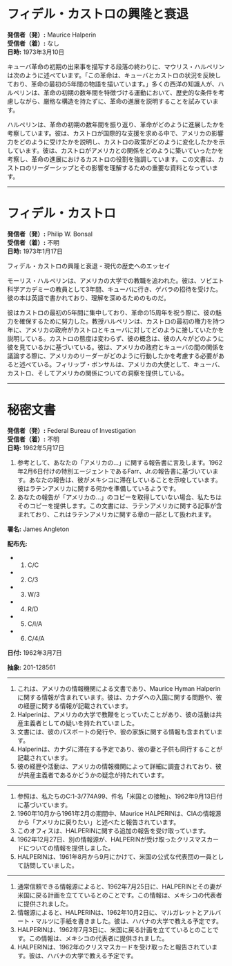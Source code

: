 # フィデル・カストロの興隆と衰退

**発信者（発）:** Maurice Halperin  
**受信者（着）:** なし  
**日時:** 1973年3月10日  

キューバ革命の初期の出来事を描写する段落の終わりに、マウリス・ハルペリンは次のように述べています。「この革命は、キューバとカストロの状況を反映しており、革命の最初の5年間の物語を描いています。」多くの西洋の知識人が、ハルペリンは、革命の初期の数年間を特徴づける運動において、歴史的な条件を考慮しながら、厳格な構造を持たずに、革命の進展を説明することを試みています。

ハルペリンは、革命の初期の数年間を振り返り、革命がどのように進展したかを考察しています。彼は、カストロが国際的な支援を求める中で、アメリカの影響力をどのように受けたかを説明し、カストロの政策がどのように変化したかを示しています。彼は、カストロがアメリカとの関係をどのように築いていったかを考察し、革命の進展におけるカストロの役割を強調しています。この文書は、カストロのリーダーシップとその影響を理解するための重要な資料となっています。

---

# フィデル・カストロ

**発信者（発）:** Philip W. Bonsal  
**受信者（着）:** 不明  
**日時:** 1973年1月17日  

フィデル・カストロの興隆と衰退 - 現代の歴史へのエッセイ

モーリス・ハルペリンは、アメリカの大学での教職を追われた。彼は、ソビエト科学アカデミーの教員として3年間、キューバに行き、ゲバラの招待を受けた。彼の本は英語で書かれており、理解を深めるためのものだ。

彼はカストロの最初の5年間に集中しており、革命の15周年を祝う際に、彼の魅力を確保するために努力した。教授ハルペリンは、カストロの最初の権力を持つ年に、アメリカの政府がカストロとキューバに対してどのように接していたかを説明している。カストロの態度は変わらず、彼の概念は、彼の人々がどのように彼を見ているかに基づいている。彼は、アメリカの政府とキューバの間の関係を議論する際に、アメリカのリーダーがどのように行動したかを考慮する必要があると述べている。フィリップ・ボンサルは、アメリカの大使として、キューバ、カストロ、そしてアメリカの関係についての洞察を提供している。

---

# 秘密文書

**発信者（発）:** Federal Bureau of Investigation  
**受信者（着）:** 不明  
**日時:** 1962年5月17日  

1. 参考として、あなたの「アメリカの...」に関する報告書に言及します。1962年2月6日付けの特別エージェントであるFarr、Jr.の報告書に基づいています。あなたの報告は、彼がメキシコに滞在していることを示唆しています。彼はラテンアメリカに関する何かを準備しているようです。
2. あなたの報告が「アメリカの...」のコピーを取得していない場合、私たちはそのコピーを提供します。この文書には、ラテンアメリカに関する記事が含まれており、これはラテンアメリカに関する章の一部として扱われます。

**署名:** James Angleton

**配布先:**
- 1. C/C
- 2. C/3
- 3. W/3
- 4. R/D
- 5. C/I/A
- 6. C/4/A

**日付:** 1962年3月7日

**抽象:** 201-128561

---

1. これは、アメリカの情報機関による文書であり、Maurice Hyman Halperinに関する情報が含まれています。彼は、カナダへの入国に関する問題や、彼の経歴に関する情報が記載されています。
2. Halperinは、アメリカの大学で教鞭をとっていたことがあり、彼の活動は共産主義者としての疑いを持たれていました。
3. 文書には、彼のパスポートの発行や、彼の家族に関する情報も含まれています。
4. Halperinは、カナダに滞在する予定であり、彼の妻と子供も同行することが記載されています。
5. 彼の経歴や活動は、アメリカの情報機関によって詳細に調査されており、彼が共産主義者であるかどうかの疑念が持たれています。

---

1. 参照は、私たちのC:1-3/774A99、件名「米国との接触」、1962年9月13日付に基づいています。
2. 1960年10月から1961年2月の期間中、Maurice HALPERINは、CIAの情報源から「アメリカに戻りたい」と述べたと報告されています。
3. このオフィスは、HALPERINに関する追加の報告を受け取っています。
4. 1962年12月27日、別の情報源が、HALPERINが受け取ったクリスマスカードについての情報を提供しました。
5. HALPERINは、1961年8月から9月にかけて、米国の公式な代表団の一員として訪問していました。

---

1. 通常信頼できる情報源によると、1962年7月25日に、HALPERINとその妻が米国に戻る計画を立てているとのことです。この情報は、メキシコの代表者に提供されました。
2. 情報源によると、HALPERINは、1962年10月2日に、マルガレットとアルバート・マルツに手紙を書きました。彼は、ハバナの大学で教える予定です。
3. HALPERINは、1962年7月3日に、米国に戻る計画を立てているとのことです。この情報は、メキシコの代表者に提供されました。
4. HALPERINは、1962年のクリスマスカードを受け取ったと報告されています。彼は、ハバナの大学で教える予定です。